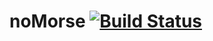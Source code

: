 # noMorse [![Build Status](https://travis-ci.com/Eddydpyl/noMorse.svg?token=Fpth26ybpqjsTJdNeqmb&branch=master)](https://travis-ci.com/Eddydpyl/noMorse)
